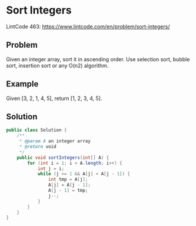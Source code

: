 Sort Integers
==============

LintCode 463: https://www.lintcode.com/en/problem/sort-integers/

Problem
-------
Given an integer array, sort it in ascending order. Use selection sort, bubble sort, insertion sort or any O(n2) algorithm.

Example
-------

Given [3, 2, 1, 4, 5], return [1, 2, 3, 4, 5].

Solution
---------

```java
public class Solution {
    /**
     * @param A an integer array
     * @return void
     */
    public void sortIntegers(int[] A) {
        for (int i = 1; i < A.length; i++) {
            int j = i;
            while (j >= 1 && A[j] < A[j - 1]) {
                int tmp = A[j];
                A[j] = A[j - 1];
                A[j - 1] = tmp;
                j--;
            }
        }
    }
}
```